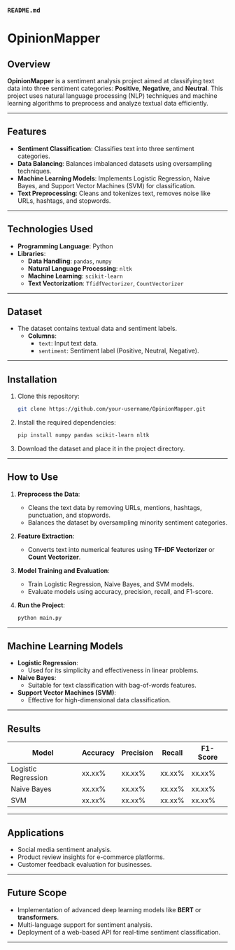 ### **`README.md`**  


# **OpinionMapper**

## **Overview**
**OpinionMapper** is a sentiment analysis project aimed at classifying text data into three sentiment categories: **Positive**, **Negative**, and **Neutral**. This project uses natural language processing (NLP) techniques and machine learning algorithms to preprocess and analyze textual data efficiently.

---

## **Features**
- **Sentiment Classification**: Classifies text into three sentiment categories.
- **Data Balancing**: Balances imbalanced datasets using oversampling techniques.
- **Machine Learning Models**: Implements Logistic Regression, Naive Bayes, and Support Vector Machines (SVM) for classification.
- **Text Preprocessing**: Cleans and tokenizes text, removes noise like URLs, hashtags, and stopwords.

---

## **Technologies Used**
- **Programming Language**: Python  
- **Libraries**:  
  - **Data Handling**: `pandas`, `numpy`  
  - **Natural Language Processing**: `nltk`  
  - **Machine Learning**: `scikit-learn`  
  - **Text Vectorization**: `TfidfVectorizer`, `CountVectorizer`  

---

## **Dataset**
- The dataset contains textual data and sentiment labels.  
  - **Columns**:
    - `text`: Input text data.  
    - `sentiment`: Sentiment label (Positive, Neutral, Negative).  

---

## **Installation**
1. Clone this repository:  
   ```bash
   git clone https://github.com/your-username/OpinionMapper.git
   ```
2. Install the required dependencies:  
   ```bash
   pip install numpy pandas scikit-learn nltk
   ```
3. Download the dataset and place it in the project directory.

---

## **How to Use**
1. **Preprocess the Data**:
   - Cleans the text data by removing URLs, mentions, hashtags, punctuation, and stopwords.
   - Balances the dataset by oversampling minority sentiment categories.

2. **Feature Extraction**:
   - Converts text into numerical features using **TF-IDF Vectorizer** or **Count Vectorizer**.

3. **Model Training and Evaluation**:
   - Train Logistic Regression, Naive Bayes, and SVM models.
   - Evaluate models using accuracy, precision, recall, and F1-score.

4. **Run the Project**:
   ```python
   python main.py
   ```

---

## **Machine Learning Models**
- **Logistic Regression**:
  - Used for its simplicity and effectiveness in linear problems.
- **Naive Bayes**:
  - Suitable for text classification with bag-of-words features.
- **Support Vector Machines (SVM)**:
  - Effective for high-dimensional data classification.

---

## **Results**
| **Model**          | **Accuracy** | **Precision** | **Recall** | **F1-Score** |
|---------------------|--------------|---------------|------------|--------------|
| Logistic Regression | xx.xx%       | xx.xx%        | xx.xx%     | xx.xx%       |
| Naive Bayes         | xx.xx%       | xx.xx%        | xx.xx%     | xx.xx%       |
| SVM                 | xx.xx%       | xx.xx%        | xx.xx%     | xx.xx%       |

---

## **Applications**
- Social media sentiment analysis.
- Product review insights for e-commerce platforms.
- Customer feedback evaluation for businesses.

---

## **Future Scope**
- Implementation of advanced deep learning models like **BERT** or **transformers**.
- Multi-language support for sentiment analysis.
- Deployment of a web-based API for real-time sentiment classification.

---




